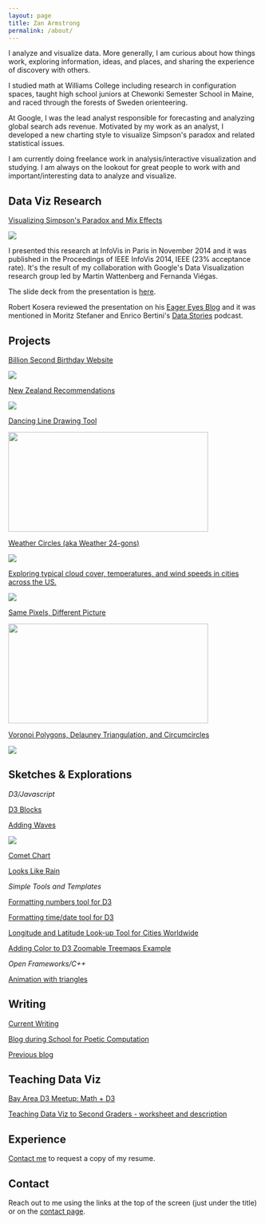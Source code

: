 ```yaml
---
layout: page
title: Zan Armstrong
permalink: /about/
---
```



I analyze and visualize data. More generally, I am curious about how things work, exploring information, ideas, and places, and sharing the experience of discovery with others. 

I studied math at Williams College including research in configuration spaces, taught high school juniors at Chewonki Semester School in Maine, and raced through the forests of Sweden orienteering. 

At Google, I was the lead analyst responsible for forecasting and analyzing global search ads revenue. Motivated by my work as an analyst, I developed a new charting style to visualize Simpson's paradox and related statistical issues. 

I am currently doing freelance work in analysis/interactive visualization and studying. I am always on the lookout for great people to work with and important/interesting data to analyze and visualize. 

## Data Viz Research

[Visualizing Simpson's Paradox and Mix Effects](http://research.google.com/pubs/pub42901.html)

![](https://lh3.googleusercontent.com/MTW7-Zt0ygzEkexk8g52KbiNTcvCIQyjH5NwlWQFM9qq=w776-h564-no)

I presented this research at InfoVis in Paris in November 2014 and it was published in the Proceedings of IEEE InfoVis 2014, IEEE (23% acceptance rate). It's the result of my collaboration with Google's Data Visualization research group led by Martin Wattenberg and Fernanda Viégas. 

The slide deck from the presentation is [here](https://docs.google.com/presentation/d/1glF_JcGVRIahzfrYyw9OKDDB9eWeUxpfD2vCDJTkTqo/edit?usp=sharing). 

Robert Kosera reviewed the presentation on his [Eager Eyes Blog](https://eagereyes.org/blog/2014/vis-2014-wednesday) and it was mentioned in Moritz Stefaner and Enrico Bertini's [Data Stories](http://datastori.es/data-stories-43-ieee-vis14/) podcast.

## Projects

[Billion Second Birthday Website](http://billionseconds.zanarmstrong.com/)

![](../images/billionseconds.png)

[New Zealand Recommendations](http://newzealand.zanarmstrong.com/)

![](../images/nz.jpg)

[Dancing Line Drawing Tool](http://bl.ocks.org/zanarmstrong/raw/23137b412caf6e80b34a/)

 <img src="../images/jitter-star.gif" alt="" height="200" width="400">

[Weather Circles (aka Weather 24-gons)](http://weather.zanarmstrong.com/)

![](../images/weathercircles.png)

[Exploring typical cloud cover, temperatures, and wind speeds in cities across the US.](http://weatherlines.zanarmstrong.com/)

![](../images/weatherlines.png)

[Same Pixels, Different Picture](http://blog.zanarmstrong.com/project/2015/01/29/DrawingOnePictureWithAnother/)

 <img src="https://lh3.googleusercontent.com/PlY6sIs_FrtX0JxNV_ZGQDZDMGdvfs_12PIpOcWdpVDR=w1118-h416-no" alt="" height="200" width="400">

[Voronoi Polygons, Delauney Triangulation, and Circumcircles](http://bl.ocks.org/zanarmstrong/raw/b1c051113be144570881/)

![](../images/voronoi.png)

## Sketches & Explorations

*D3/Javascript*

[D3 Blocks](http://bl.ocks.org/zanarmstrong)

[Adding Waves](http://bl.ocks.org/zanarmstrong/raw/c9bb2842647140265d57/)

![](../images/addingwaves.png)

[Comet Chart](http://bl.ocks.org/zanarmstrong/0f3f39deed0ee1653354)

[Looks Like Rain](http://bl.ocks.org/zanarmstrong/raw/73ce430053eabd1b70fe/)

*Simple Tools and Templates*

[Formatting numbers tool for D3](http://bl.ocks.org/zanarmstrong/raw/05c1e95bf7aa16c4768e/)

[Formatting time/date tool for D3](http://bl.ocks.org/zanarmstrong/raw/ca0adb7e426c12c06a95/)

[Longitude and Latitude Look-up Tool for Cities Worldwide](http://bl.ocks.org/zanarmstrong/raw/b7381e04dcded29b2b6f/)

[Adding Color to D3 Zoomable Treemaps Example](http://bl.ocks.org/zanarmstrong/raw/76d263bd36f312cb0f9f/)

*Open Frameworks/C++*

[Animation with triangles](https://vimeo.com/110936580)


## Writing

[Current Writing](http://blog.zanarmstrong.com/)

[Blog during School for Poetic Computation](http://sfpc.zanarmstrong.com/)

[Previous blog](http://zanstrong.wordpress.com/)

## Teaching Data Viz

[Bay Area D3 Meetup: Math + D3](https://docs.google.com/presentation/d/1QuzE_v1B9-f8WigM_1avncJFR6PmUBWYAGzZWN2s45Q/edit?usp=sharing)

[Teaching Data Viz to Second Graders - worksheet and description](http://blog.zanarmstrong.com/project/2015/01/22/Teaching%20Data%20Viz%20to%20Second%20Graders/)

## Experience

[Contact me](http://blog.zanarmstrong.com/contact/) to request a copy of my resume.

## Contact

Reach out to me using the links at the top of the screen (just under the title) or on the [contact page](http://blog.zanarmstrong.com/contact/). 

